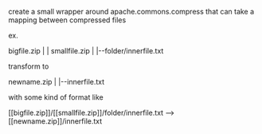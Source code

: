 create a small wrapper around apache.commons.compress that can take a mapping between compressed files


ex.


bigfile.zip
  |
  | smallfile.zip
      |
      |--folder/innerfile.txt


transform to


newname.zip
    |
    |--innerfile.txt


with some kind of format like

[[bigfile.zip]]/[[smallfile.zip]]/folder/innerfile.txt --> [[newname.zip]]/innerfile.txt
